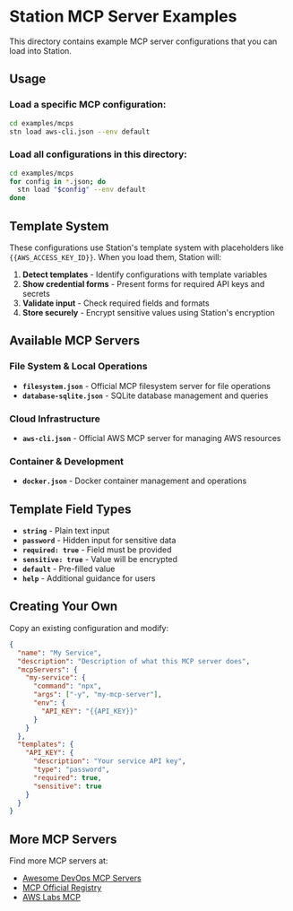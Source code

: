 # Station MCP Server Examples

This directory contains example MCP server configurations that you can load into Station.

## Usage

### Load a specific MCP configuration:
```bash
cd examples/mcps
stn load aws-cli.json --env default
```

### Load all configurations in this directory:
```bash
cd examples/mcps
for config in *.json; do
  stn load "$config" --env default
done
```

## Template System

These configurations use Station's template system with placeholders like `{{AWS_ACCESS_KEY_ID}}`. When you load them, Station will:

1. **Detect templates** - Identify configurations with template variables
2. **Show credential forms** - Present forms for required API keys and secrets
3. **Validate input** - Check required fields and formats
4. **Store securely** - Encrypt sensitive values using Station's encryption

## Available MCP Servers

### File System & Local Operations
- **`filesystem.json`** - Official MCP filesystem server for file operations
- **`database-sqlite.json`** - SQLite database management and queries

### Cloud Infrastructure
- **`aws-cli.json`** - Official AWS MCP server for managing AWS resources  

### Container & Development
- **`docker.json`** - Docker container management and operations

## Template Field Types

- **`string`** - Plain text input
- **`password`** - Hidden input for sensitive data
- **`required: true`** - Field must be provided
- **`sensitive: true`** - Value will be encrypted
- **`default`** - Pre-filled value
- **`help`** - Additional guidance for users

## Creating Your Own

Copy an existing configuration and modify:

```json
{
  "name": "My Service",
  "description": "Description of what this MCP server does",
  "mcpServers": {
    "my-service": {
      "command": "npx",
      "args": ["-y", "my-mcp-server"],
      "env": {
        "API_KEY": "{{API_KEY}}"
      }
    }
  },
  "templates": {
    "API_KEY": {
      "description": "Your service API key",
      "type": "password",
      "required": true,
      "sensitive": true
    }
  }
}
```

## More MCP Servers

Find more MCP servers at:
- [Awesome DevOps MCP Servers](https://github.com/rohitg00/awesome-devops-mcp-servers)
- [MCP Official Registry](https://github.com/modelcontextprotocol)
- [AWS Labs MCP](https://github.com/awslabs/mcp)